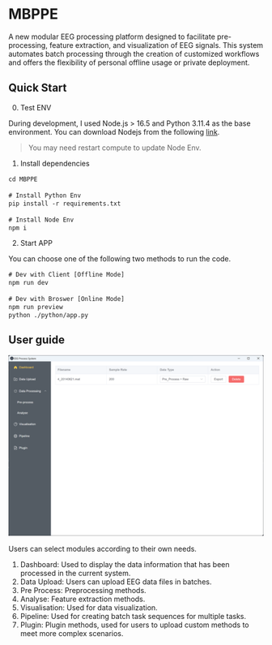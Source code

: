 # MBPPE

A new modular EEG processing platform designed to facilitate pre-processing, feature extraction, and visualization of
EEG signals. This system automates batch processing through the creation of customized workflows and offers the
flexibility of personal offline usage or private deployment.

## Quick Start

0. Test ENV

During development, I used Node.js > 16.5 and Python 3.11.4 as the base environment. You can download Nodejs from the
following [link](https://nodejs.org/en).

> You may need restart compute to update Node Env.

1. Install dependencies

```
cd MBPPE

# Install Python Env
pip install -r requirements.txt

# Install Node Env
npm i
```

2. Start APP

You can choose one of the following two methods to run the code.

```
# Dev with Client [Offline Mode]
npm run dev

# Dev with Broswer [Online Mode]
npm run preview
python ./python/app.py
```

## User guide

![dashboard](./demo/dashboard.png)

Users can select modules according to their own needs.

1. Dashboard: Used to display the data information that has been processed in the current system.
2. Data Upload: Users can upload EEG data files in batches.
3. Pre Process: Preprocessing methods.
4. Analyse: Feature extraction methods.
5. Visualisation: Used for data visualization.
6. Pipeline: Used for creating batch task sequences for multiple tasks.
7. Plugin: Plugin methods, used for users to upload custom methods to meet more complex scenarios.